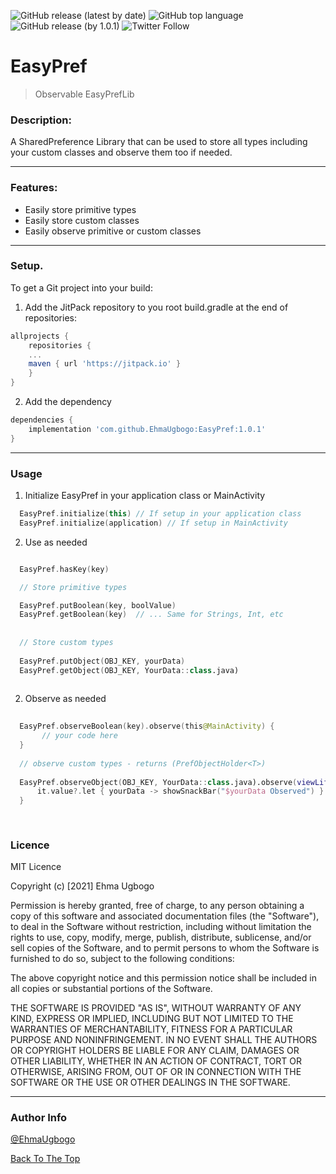 ![GitHub release (latest by date)](https://img.shields.io/github/v/release/EhmaUgbogo/EasyPref?style=flat-square) ![GitHub top language](https://img.shields.io/github/languages/top/EhmaUgbogo/EasyPref?style=flat-square) ![GitHub release (by 1.0.1)](https://img.shields.io/github/downloads/EhmaUgbogo/EasyPref/1.0/total?style=flat-square) ![Twitter Follow](https://img.shields.io/twitter/follow/EhmaUgbogo?style=social)

# EasyPref

> Observable EasyPrefLib

### Description:
A SharedPreference Library that can be used to store all types including your custom classes and observe them too if needed.
___

### Features:
- Easily store primitive types
- Easily store custom classes
- Easily observe primitive or custom classes

___

### Setup. 
To get a Git project into your build: 

1. Add the JitPack repository to you root build.gradle at the end of repositories:

```groovy
allprojects {
    repositories {
	...
	maven { url 'https://jitpack.io' }
    }
}
```

2. Add the dependency

```groovy
dependencies {
    implementation 'com.github.EhmaUgbogo:EasyPref:1.0.1'
}
```
___

### Usage

1. Initialize EasyPref in your application class or MainActivity

```kotlin
  EasyPref.initialize(this) // If setup in your application class
  EasyPref.initialize(application) // If setup in MainActivity
```

2. Use as needed

```kotlin

  EasyPref.hasKey(key)

  // Store primitive types

  EasyPref.putBoolean(key, boolValue)
  EasyPref.getBoolean(key)  // ... Same for Strings, Int, etc 
  
  
  // Store custom types
  
  EasyPref.putObject(OBJ_KEY, yourData)
  EasyPref.getObject(OBJ_KEY, YourData::class.java)
  
```

2. Observe as needed

```kotlin
  
  EasyPref.observeBoolean(key).observe(this@MainActivity) {
       // your code here
  }
  
  // observe custom types - returns (PrefObjectHolder<T>)
  
  EasyPref.observeObject(OBJ_KEY, YourData::class.java).observe(viewLifecycleOwner) {
      it.value?.let { yourData -> showSnackBar("$yourData Observed") }
  }
 
  
```


### Licence

MIT Licence

Copyright (c) [2021] Ehma Ugbogo

Permission is hereby granted, free of charge, to any person obtaining
a copy of this software and associated documentation files (the
"Software"), to deal in the Software without restriction, including
without limitation the rights to use, copy, modify, merge, publish,
distribute, sublicense, and/or sell copies of the Software, and to
permit persons to whom the Software is furnished to do so, subject to
the following conditions:

The above copyright notice and this permission notice shall be
included in all copies or substantial portions of the Software.

THE SOFTWARE IS PROVIDED "AS IS", WITHOUT WARRANTY OF ANY KIND,
EXPRESS OR IMPLIED, INCLUDING BUT NOT LIMITED TO THE WARRANTIES OF
MERCHANTABILITY, FITNESS FOR A PARTICULAR PURPOSE AND
NONINFRINGEMENT. IN NO EVENT SHALL THE AUTHORS OR COPYRIGHT HOLDERS BE
LIABLE FOR ANY CLAIM, DAMAGES OR OTHER LIABILITY, WHETHER IN AN ACTION
OF CONTRACT, TORT OR OTHERWISE, ARISING FROM, OUT OF OR IN CONNECTION
WITH THE SOFTWARE OR THE USE OR OTHER DEALINGS IN THE SOFTWARE.

___

### Author Info

[@EhmaUgbogo](https://twitter.com/EhmaUgbogo)


[Back To The Top](#easypref)


